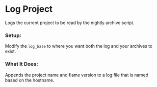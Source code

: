 # Log Project

Logs the current project to be read by the nightly archive script.

### Setup:
Modify the `log_base` to where you want both the log and your archives to exist.

### What It Does:
Appends the project name and flame version to a log file that is named based on the hostname.